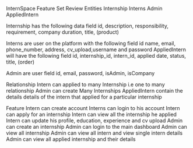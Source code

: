 InternSpace Feature Set Review
Entities
Internship
Interns
Admin
AppliedIntern

Internship has the following data field id, description, responsibility, requirement, company duration, title, (product)

Interns are user on the platform with the following field id name, email, phone_number, address, cv_upload,username and password
AppliedIntern will have the following field id, internship_id, intern_id, applied date, status, title, (order)

Admin are user field id, email, password, isAdmin, isCompany

Relationship
Intern can applied to many Internship i.e one to many relationship
Admin can create Many Internships
AppliedIntern contain the details details of the intern that applied for a particular internship

Feature
Intern can create account
Interns can login to his account
Intern can apply for an internship
Intern can view all the internship he applied
Intern can update his profile, education, experience and cv upload
Admin can create an internship
Admin can login to the main dashboard
Admin can view all internship
Admin can view all intern and view single intern details
Admin can view all applied internship and their details
